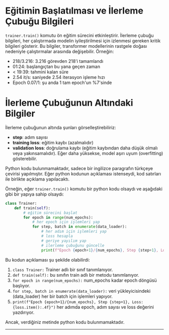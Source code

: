 # Eğitimin Başlatılması ve İlerleme Çubuğu Bilgileri

`trainer.train()` komutu ön eğitim sürecini etkinleştirir. İlerleme çubuğu bilgileri, her çalıştırmada modelin iyileştirilmesi için izlenmesi gereken kritik bilgileri gösterir. Bu bilgiler, transformer modellerinin rastgele doğası nedeniyle çalıştırmalar arasında değişebilir. Örneğin:
- 218/3.216: 3.216 görevden 218'i tamamlandı
- 01:24: başlangıçtan bu yana geçen zaman
- < 19:39: tahmini kalan süre
- 2.54 it/s: saniyede 2.54 iterasyon işleme hızı
- Epoch 0.07/1: şu anda 1 tam epoch'un %7'sinde

# İlerleme Çubuğunun Altındaki Bilgiler

İlerleme çubuğunun altında şunları görselleştirebiliriz:
- **step**: adım sayısı
- **training loss**: eğitim kaybı (azalmalıdır)
- **validation loss**: doğrulama kaybı (eğitim kaybından daha düşük olmalı veya yakınsamalıdır). Eğer daha yüksekse, model aşırı uyum (overfitting) gösterebilir.

Python kodu bulunmamaktadır, sadece bir ingilizce paragrafın türkçeye çevirisi yapılmıştır. Eğer python kodunun açıklaması istenseydi, kod satırları ile birlikte açıklama yapılacaktı. 

Örneğin, eğer `trainer.train()` komutu bir python kodu olsaydı ve aşağıdaki gibi bir yapıya sahip olsaydı:

```python
class Trainer:
    def train(self):
        # eğitim sürecini başlat
        for epoch in range(num_epochs):
            # her epoch için işlemleri yap
            for step, batch in enumerate(data_loader):
                # her adım için işlemleri yap
                # loss hesapla
                # geriye yayılım yap
                # ilerleme çubuğunu güncelle
                print(f"Epoch {epoch+1}/{num_epochs}, Step {step+1}, Loss: {loss.item():.4f}")
```

Bu kodun açıklaması şu şekilde olabilirdi:

1. `class Trainer:` Trainer adlı bir sınıf tanımlanıyor.
2. `def train(self):` bu sınıfın train adlı bir metodu tanımlanıyor.
3. `for epoch in range(num_epochs):` num_epochs kadar epoch döngüsü başlıyor.
4. `for step, batch in enumerate(data_loader):` veri yükleyicisindeki (data_loader) her bir batch için işlemleri yapıyor.
5. `print(f"Epoch {epoch+1}/{num_epochs}, Step {step+1}, Loss: {loss.item():.4f}")` her adımda epoch, adım sayısı ve loss değerini yazdırıyor.

Ancak, verdiğiniz metinde python kodu bulunmamaktadır.

---

